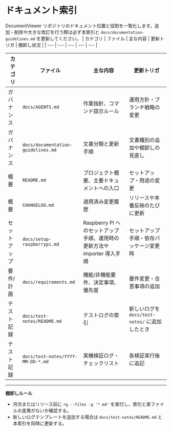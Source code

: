 # ドキュメント索引

DocumentViewer リポジトリのドキュメント位置と役割を一覧化します。追加・削除や大きな改訂を行う際は必ず本索引と `docs/documentation-guidelines.md` を更新してください。
| カテゴリ | ファイル | 主な内容 | 更新トリガ | 棚卸し状況 |
| --- | --- | --- | --- | --- |

| カテゴリ | ファイル | 主な内容 | 更新トリガ |
| --- | --- | --- | --- |
| ガバナンス | `docs/AGENTS.md` | 作業指針、コマンド提示ルール | 運用方針・ブランチ戦略の変更 | ✅ 2025-10-31 |
| ガバナンス | `docs/documentation-guidelines.md` | 文書分類と更新手順 | 文書種別の追加や棚卸しの見直し | ✅ 2025-10-31 |
| 概要 | `README.md` | プロジェクト概要、主要ドキュメントへの入口 | セットアップ・用途の変更 | ✅ 2025-10-31 |
| 概要 | `CHANGELOG.md` | 適用済み変更履歴 | リリースや本番反映のたびに更新 | ✅ 2025-10-31 |
| セットアップ | `docs/setup-raspberrypi.md` | Raspberry Pi へのセットアップ手順、運用時の更新方法や importer 導入手順 | セットアップ手順・依存パッケージ変更時 | ✅ 2025-10-31 |
| 要件/計画 | `docs/requirements.md` | 機能/非機能要件、決定事項、優先度 | 要件変更・合意事項の追加 | ✅ 2025-11-02 |
| テスト記録 | `docs/test-notes/README.md` | テストログの索引 | 新しいログを `docs/test-notes/` に追加したとき | ✅ 2025-10-31 |
| テスト記録 | `docs/test-notes/YYYY-MM-DD-*.md` | 実機検証ログ・チェックリスト | 各検証実行後に追記 | ✅ 2025-10-31 |

---

**棚卸しルール**  
- 月次またはリリース前に `rg --files -g '*.md'` を実行し、索引と実ファイルの差異がないか確認する。  
- 新しいログテンプレートを追加する場合は `docs/test-notes/README.md` と本索引を同時に更新する。
